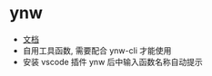 # ynw

- [文档](https://liqiang0335.github.io/ynw/#/)
- 自用工具函数, 需要配合 ynw-cli 才能使用
- 安装 vscode 插件 ynw 后中输入函数名称自动提示
